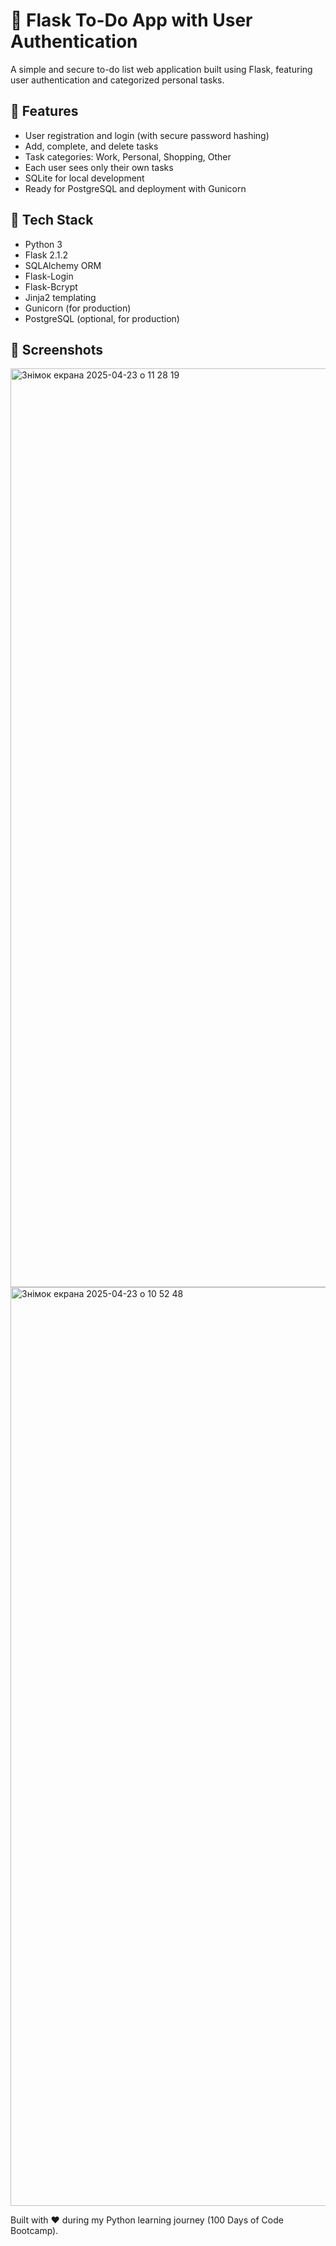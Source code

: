 # 📝 Flask To-Do App with User Authentication

A simple and secure to-do list web application built using Flask, featuring user authentication and categorized personal tasks.

## 🚀 Features

- User registration and login (with secure password hashing)
- Add, complete, and delete tasks
- Task categories: Work, Personal, Shopping, Other
- Each user sees only their own tasks
- SQLite for local development
- Ready for PostgreSQL and deployment with Gunicorn

## 🔧 Tech Stack

- Python 3
- Flask 2.1.2
- SQLAlchemy ORM
- Flask-Login
- Flask-Bcrypt
- Jinja2 templating
- Gunicorn (for production)
- PostgreSQL (optional, for production)

## 📸 Screenshots

<img width="1470" alt="Знімок екрана 2025-04-23 о 11 28 19" src="https://github.com/user-attachments/assets/970d37fb-e1e0-4392-b599-eac416a1b7e4" />

<img width="1470" alt="Знімок екрана 2025-04-23 о 10 52 48" src="https://github.com/user-attachments/assets/5ea0cbe0-e88f-4400-b8b1-7074a4622667" />


Built with ❤️ during my Python learning journey (100 Days of Code Bootcamp).

